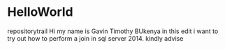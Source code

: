 # HelloWorld
repositorytrail
Hi my name is Gavin Timothy BUkenya
in this edit i want to try out how to perform a join in sql server 2014. kindly advise
